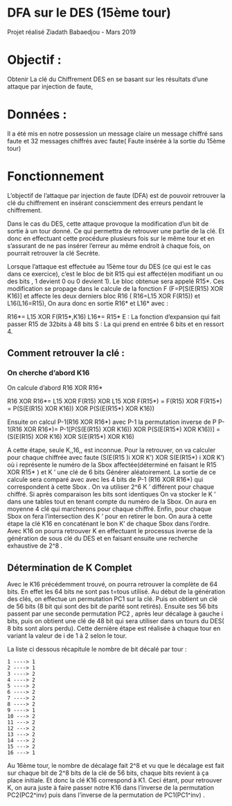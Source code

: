 # DFA sur le DES (15ème tour)
Projet réalisé Ziadath Babaedjou - Mars 2019

Objectif : 
================================================================
Obtenir La clé du Chiffrement DES en se basant sur les résultats d’une attaque par injection de faute,

Données :
================================================================ 
Il a été mis en notre possession un message claire un message chiffré sans faute et 32 messages chiffrés avec faute( Faute insérée à la sortie du 15ème tour)

Fonctionnement
================================================================

L’objectif de l’attaque par injection de faute (DFA) est de pouvoir retrouver la clé du chiffrement en insérant consciemment des erreurs pendant le chiffrement.

Dans le cas du DES, cette attaque provoque la modification d’un bit de sortie à un tour donné. Ce qui permettra de retrouver une partie de la clé. Et donc en effectuant cette procédure plusieurs fois sur le même tour et en s’assurant de ne pas insérer l’erreur au même endroit à chaque fois, on pourrait retrouver la clé Secrète.

Lorsque l’attaque est effectuée au 15ème tour du DES (ce qui est le cas dans ce exercice), c’est le bloc de bit R15 qui est affecté(en modifiant un ou des bits , 1 devient 0 ou 0 devient 1). Le bloc obtenue sera appelé R15*. Ces modification se propage  dans le calcule de la fonction F (F=P[S(E(R15) XOR K16)] et affecte les deux derniers bloc R16 ( R16=L15 XOR F(R15)) et L16(L16=R15), On aura donc en sortie  R16* et L16* avec :

R16*= L15 XOR F(R15*,K16)
L16*= R15*
E : La fonction d’expansion qui fait passer  R15  de 32bits à 48 bits
S : La qui prend en entrée 6 bits et en ressort 4.

## Comment retrouver la clé : 

### On cherche d’abord K16
On calcule d’abord R16 XOR R16*

R16 XOR R16*= L15 XOR F(R15) XOR  L15 XOR F(R15*)
		   = F(R15) XOR F(R15*)
		   = P(S(E(R15) XOR K16)) XOR P(S(E(R15*) XOR K16))

Ensuite on calcul P-1(R16 XOR R16*) avec P-1 la permutation inverse de P
P-1(R16 XOR R16*)= P-1[P(S(E(R15) XOR K16)) XOR P(S(E(R15*) XOR K16))]
		       =(S(E(R15) XOR K16) XOR S(E(R15*) XOR K16) 


A cette étape, seule  K,,16,, est inconnue.  Pour la retrouver, on va  calculer pour chaque chiffrée avec faute (S(E(R15 )i XOR K’) XOR S(E(R15*) i XOR K’) où i représente le numéro de la Sbox affectée(déterminé en faisant le R15 XOR R15* ) et K ’ une clé de 6 bits Générer aléatoirement. 
La sortie de ce calcule sera comparé avec avec les 4 bits de P-1 (R16 XOR R16*) qui correspondent à cette Sbox . On va utiliser 2^6  K ’ différent pour chaque chiffré. Si après comparaison les bits sont identiques  On va stocker le K ’ dans une tables tout en tenant compte du numéro de la Sbox. On aura en moyenne 4 clé qui marcherons pour chaque chiffré. Enfin,  pour chaque Sbox on fera l’intersection des K ’ pour en retirer le bon.
On aura à cette étape la clé K16  en concaténant le bon K’ de chaque Sbox dans l’ordre.
Avec K16  on pourra retrouver K en effectuant le processus inverse de la génération de sous clé du DES et en faisant ensuite une recherche exhaustive de 2^8 .


## Détermination de K Complet
Avec le K16 précédemment trouvé, on pourra retrouver la complète de 64 bits.
En effet les 64 bits ne sont pas t=tous utilisé. Au début de la génération des clés, on effectue un permutation PC1  sur la clé. Puis on obtient un clé de 56 bits (8 bit qui sont des bit de parité sont retirés). Ensuite ses 56 bits passent par une seconde  permutation  PC2 , après  leur décalage à gauche i bits, puis on obtient une clé de 48 bit qui sera utiliser dans un tours du DES( 8 bits sont alors perdu). Cette dernière étape est réalisée à chaque tour en variant la valeur de i de 1 à 2 selon le tour. 

La liste ci dessous récapitule le nombre de bit décalé par tour :
  

	1 ----> 1
	2 ----> 1
	3 ----> 2
	4 ----> 2
	5 ----> 2
	6 ----> 2
	7 ----> 2
	8 ----> 2
	9 ----> 1
	10 ---> 2
	11 ---> 2
	12 ---> 2
	13 ---> 2
	14 ---> 2
	15 ---> 2
	16 ---> 1


Au 16ème tour, le nombre de décalage fait 2^8 et vu que le décalage est fait sur chaque bit de 2^8 bits de la clé de 56 bits, chaque bits revient à ça place initiale. Et donc la clé  K16  correspond à  K1. 
Ceci étant, pour retrouver K, on aura juste à faire passer notre  K16 dans l’inverse de la permutation PC2(PC2^inv) puis dans l’inverse de la permutation de PC1(PC1^inv) . 

